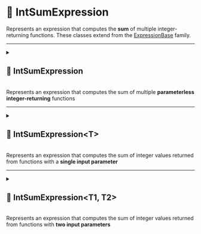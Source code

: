 # 🧩 IntSumExpression

Represents an expression that computes the **sum** of multiple integer-returning functions. These classes extend from
the [ExpressionBase](ExpressionBase.md) family.

---

<details>
 <summary>
 <h2>🧩 IntSumExpression</h2>
 <br> Represents an expression that computes the sum of multiple <b>parameterless integer-returning</b> functions
 </summary>

<br>

```csharp
public class IntSumExpression : ExpressionBase<int>
```

---

### 🏗️ Constructors

#### `IntSumExpression(int)`

```csharp
public IntSumExpression(int capacity)
```

- **Description:** Initializes a new empty instance of the `IntSumExpression` class.
- **Parameter:** `capacity` — Initial capacity for the internal function list. Default is `4`.

#### `IntSumExpression(params Func<int>[])`

```csharp
public IntSumExpression(params Func<int>[] members)
```

- **Description:** Initializes the expression with an array of integer-returning functions.
- **Parameter:** `members` — Array of `Func<int>` delegates.

#### `IntSumExpression(IEnumerable<Func<int>>)`

```csharp
public IntSumExpression(IEnumerable<Func<int>> members)
```

- **Description:** Initializes the expression with a collection of integer-returning functions.
- **Parameter:** `members` — Enumerable collection of `Func<int>` delegates.

---

### ⚡ Events

#### `OnStateChanged`

```csharp
public event Action OnStateChanged;
```

- **Description:** Occurs when the state of the expression changes (e.g., when functions are added, removed, or the list
  is cleared).

#### `OnItemChanged`

```csharp
public event Action<int, Func<int>> OnItemChanged;
```

- **Description:** Occurs when an existing function in the expression is replaced or modified.

#### `OnItemInserted`

```csharp
public event Action<int, Func<int>> OnItemInserted;
```

- **Description:** Occurs when a new function is inserted into the expression at a specific position.

#### `OnItemDeleted`

```csharp
public event Action<int, Func<int>> OnItemDeleted;
```

- **Description:** Occurs when a function is removed from the expression.

---

### 🔑 Properties

#### `Value`

```csharp
public int Value { get; }
```

- **Description:** Evaluates all functions and returns the sum of their results.
- **Returns:** `int` — The computed sum.
- **Note:** — If no functions are present, returns `0` by default.

#### `Count`

```csharp
public int Count { get; }
```

- **Description:** Gets the number of functions in the expression.
- **Returns:** `int` — The number of function members.

#### `IsReadOnly`

```csharp
public bool IsReadOnly { get; }
```

- **Description:** Indicates whether the list of functions can be modified.
- **Returns:** `false`.

---

### 🏷️ Indexers

#### `[int index]`

```csharp
public Func<int> this[int index] { get; set; }
```

- **Description:** Indexer to access a function at a specific position.
- **Parameter:** `index` — The position of the function.
- **Returns:** `Func<int>` — The function at the given index.

---

### 🏹 Methods

#### `Invoke()`

```csharp
public int Invoke()
```

- **Description:** Evaluates all function members of the expression and returns their sum.
- **Returns:** `int` — The computed sum.
- **Note:** Returns `0` if no functions are present.

#### `Add(Func<int>)`

```csharp
public void Add(Func<int> item)
```

- **Description:** Adds a function to the expression.
- **Parameter:** `item` — The function to add.

#### `AddRange(IEnumerable<Func<int>>)`

```csharp
public void AddRange(IEnumerable<Func<int>> items)
```

- **Description:** Adds multiple functions to the expression at once.
- **Parameter:** `items` — An enumerable collection of `Func<int>` delegates to add.
- **Throws:** `ArgumentNullException` if `items` is `null`.

#### `Clear()`

```csharp
public void Clear()
```

- **Description:** Removes all functions from the expression.

#### `Contains(Func<int>)`

```csharp
public bool Contains(Func<int> item)
```

- **Description:** Checks if the specified function exists in the expression.
- **Parameter:** `item` — The function to check.
- **Returns:** `bool` — `true` if the function exists, otherwise `false`.

#### `CopyTo(Func<int>[], int)`

```csharp
public void CopyTo(Func<int>[] array, int arrayIndex)
```

- **Description:** Copies all functions in the expression to the specified array starting at the given index.
- **Parameters:**
- `array` — The destination array.
- `arrayIndex` — The starting index in the array.

#### `IndexOf(Func<int>)`

```csharp
public int IndexOf(Func<int> item)
```

- **Description:** Returns the index of the specified function in the expression.
- **Parameter:** `item` — The function to locate.
- **Returns:** `int` — The index of the function, or `-1` if not found.

#### `Insert(int, Func<int>)`

```csharp
public void Insert(int index, Func<int> item)
```

- **Description:** Inserts a function at the specified index.
- **Parameters:**
- `index` — The position at which to insert.
- `item` — The function to insert.

#### `Remove(Func<int>)`

```csharp
public bool Remove(Func<int> item)
```

- **Description:** Removes the specified function from the expression.
- **Parameter:** `item` — The function to remove.
- **Returns:** `bool` — `true` if removed successfully, otherwise `false`.

#### `RemoveAt(int)`

```csharp
public void RemoveAt(int index)
```

- **Description:** Removes the function at the specified index.
- **Parameter:** `index` — The position of the function to remove.

#### `GetEnumerator()`

```csharp
public IEnumerator<Func<int>> GetEnumerator()
```

- **Description:** Returns an enumerator for iterating over all function members in the expression.
- **Returns:** `IEnumerator<Func<int>>` — Enumerator over the functions.

#### `Dispose()`

```csharp
public void Dispose()
```

- **Description:** Releases all resources used by the expression and clears its content.  
  Also unsubscribes all event handlers.
- **Effects:**
    - Clears the function list.
    - Sets `OnItemChanged`, `OnItemInserted`, `OnItemDeleted`, and `OnStateChanged` to `null`.

---

### 🗂 Example Usage

```csharp
var expression = new IntSumExpression(
    () => 2,
    () => 3,
    () => 4
);
int result = expression.Invoke(); // 9
```

</details>

---

<details>
 <summary>
 <h2>🧩 IntSumExpression&lt;T&gt;</h2>
 <br> Represents an expression that computes the sum of integer values returned from functions with a <b>single input parameter</b>
 </summary>

<br>

```csharp
public class IntSumExpression<T> : ExpressionBase<T, int>
```

- **Type Parameter:** `T` — The input parameter type of the functions.

---

### 🏗️ Constructors

#### `IntSumExpression(int)`

```csharp
public IntSumExpression(int capacity)
```

- **Description:** Initializes a new empty instance of the `IntSumExpression<T>` class.
- **Parameter:** `capacity` — Initial capacity for the internal function list. Default is `4`.

#### `IntSumExpression(Func<T, int>[])`

```csharp
public IntSumExpression(params Func<T, int>[] members)
```

- **Description:** Initializes the expression with an array of functions that take a `T` and return an integer.
- **Parameter:** `members` — Array of `Func<T, int>` delegates.

#### `IntSumExpression(IEnumerable<Func<T, int>>)`

```csharp
public IntSumExpression(IEnumerable<Func<T, int>> members)
```

- **Description:** Initializes the expression with a collection of functions that take a `T` and return an integer.
- **Parameter:** `members` — Enumerable collection of `Func<T, int>` delegates.

---

### ⚡ Events

#### `OnStateChanged`

```csharp
public event Action OnStateChanged;
```

- **Description:** Occurs when the state of the expression changes (e.g., when functions are added, removed, or the list
  is cleared).

#### `OnItemChanged`

```csharp
public event Action<int, Func<T, int>> OnItemChanged;
```

- **Description:** Occurs when an existing function in the expression is replaced or modified.

#### `OnItemInserted`

```csharp
public event Action<int, Func<T, int>> OnItemInserted;
```

- **Description:** Occurs when a new function is inserted into the expression at a specific position.

#### `OnItemDeleted`

```csharp
public event Action<int, Func<T, int>> OnItemDeleted;
```

- **Description:** Occurs when a function is removed from the expression.

---

### 🔑 Properties

#### `Count`

```csharp
public int Count { get; }
```

- **Description:** Gets the number of functions in the expression.
- **Returns:** `int` — The number of function members.

#### `IsReadOnly`

```csharp
public bool IsReadOnly { get; }
```

- **Description:** Indicates whether the list of functions can be modified.
- **Returns:** `false`.

---

### 🏷️ Indexers

#### `[int index]`

```csharp
public Func<T, int> this[int index] { get; set; }
```

- **Description:** Indexer to access a function at a specific position.
- **Parameter:** `index` — The position of the function.
- **Returns:** `Func<T, int>` — The function at the given index.

---

### 🏹 Methods

#### `Invoke(T)`

```csharp
public int Invoke(T arg)
```

- **Description:** Evaluates all function members of the expression with the provided argument and returns their sum.
- **Parameter:** `arg` — The input argument of type T.
- **Returns:** `int` — The computed sum.
- **Note:** Returns `0` if no functions are present.

#### `Add(Func<T, int>)`

```csharp
public void Add(Func<T, int> item)
```

- **Description:** Adds a function to the expression.
- **Parameter:** `item` — The function to add.

#### `AddRange(IEnumerable<Func<T, int>>)`

```csharp
public void AddRange(IEnumerable<Func<T, int>> items)
```

- **Description:** Adds multiple functions to the expression at once.
- **Parameter:** `items` — An enumerable collection of `Func<T, int>` delegates to add.
- **Throws:** `ArgumentNullException` if `items` is `null`.

#### `Clear()`

```csharp
public void Clear()
```

- **Description:** Removes all functions from the expression.

#### `Contains(Func<T, int>)`

```csharp
public bool Contains(Func<T, int> item)
```

- **Description:** Checks if the specified function exists in the expression.
- **Parameter:** `item` — The function to check.
- **Returns:** `bool` — `true` if the function exists, otherwise `false`.

#### `CopyTo(Func<T, int>[], int)`

```csharp
public void CopyTo(Func<T, int>[] array, int arrayIndex)
```

- **Description:** Copies all functions in the expression to the specified array starting at the given index.
- **Parameters:**
    - `array` — The destination array.
    - `arrayIndex` — The starting index in the array.

#### `IndexOf(Func<T, int>)`

```csharp
public int IndexOf(Func<T, int> item)
```

- **Description:** Returns the index of the specified function in the expression.
- **Parameter:** `item` — The function to locate.
- **Returns:** `int` — The index of the function, or `-1` if not found.

#### `Insert(int, Func<T, int>)`

```csharp
public void Insert(int index, Func<T, int> item)
```

- **Description:** Inserts a function at the specified index.
- **Parameters:**
    - `index` — The position at which to insert.
    - `item` — The function to insert.

#### `Remove(Func<T, int>)`

```csharp
public bool Remove(Func<T, int> item)
```

- **Description:** Removes the specified function from the expression.
- **Parameter:** `item` — The function to remove.
- **Returns:** `bool` — `true` if removed successfully, otherwise `false`.

#### `RemoveAt(int)`

```csharp
public void RemoveAt(int index)
```

- **Description:** Removes the function at the specified index.
- **Parameter:** `index` — The position of the function to remove.

#### `GetEnumerator()`

```csharp
public IEnumerator<Func<T, int>> GetEnumerator()
```

- **Description:** Returns an enumerator for iterating over all function members in the expression.
- **Returns:** `IEnumerator<Func<T, int>>` — Enumerator over the functions.

#### `Dispose()`

```csharp
public void Dispose()
```

- **Description:** Releases all resources used by the expression and clears its content.  
  Also unsubscribes all event handlers.
- **Effects:**
    - Clears the function list.
    - Sets `OnItemChanged`, `OnItemInserted`, `OnItemDeleted`, and `OnStateChanged` to `null`.

---

### 🗂 Example Usage

```csharp
var expression = new IntSumExpression<int>(
    x => x,
    x => x + 1
);
int result = expression.Invoke(3); // 3 + (3 + 1) = 7
```

</details>

---

<details>
 <summary>
 <h2>🧩 IntSumExpression&lt;T1, T2&gt;</h2>
 <br> Represents an expression that computes the sum of integer values returned from functions with <b>two input parameters</b>
 </summary>

<br>

```csharp
public class IntSumExpression<T1, T2> : ExpressionBase<T1, T2, int>
```

- **Type Parameters:**
- `T1` — The first input parameter type.
- `T2` — The second input parameter type.

---

### 🏗️ Constructors

#### `IntSumExpression(int)`

```csharp
public IntSumExpression(int capacity)
```

- **Description:** Initializes a new empty instance of the `IntSumExpression<T1, T2>` class.
- **Parameter:** `capacity` — Initial capacity for the internal function list. Default is `4`.

#### `IntSumExpression(Func<T1, T2, int>[])`

```csharp
public IntSumExpression(params Func<T1, T2, int>[] members)
```

- **Description:** Initializes the expression with an array of functions that take two parameters and return an integer.
- **Parameter:** `members` — Array of `Func<T1, T2, int>` delegates.

#### `IntSumExpression(IEnumerable<Func<T1, T2, int>>)`

```csharp
public IntSumExpression(IEnumerable<Func<T1, T2, int>> members)
```

- **Description:** Initializes the expression with a collection of functions that take two parameters and return an
  integer.
- **Parameter:** `members` — Enumerable collection of `Func<T1, T2, int>` delegates.

---

### ⚡ Events

#### `OnStateChanged`

```csharp
public event Action OnStateChanged;
```

- **Description:** Occurs when the state of the expression changes.

#### `OnItemChanged`

```csharp
public event Action<int, Func<T1, T2, int>> OnItemChanged;
```

- **Description:** Occurs when an existing function is replaced or modified.

#### `OnItemInserted`

```csharp
public event Action<int, Func<T1, T2, int>> OnItemInserted;
```

- **Description:** Occurs when a new function is inserted.

#### `OnItemDeleted`

```csharp
public event Action<int, Func<T1, T2, int>> OnItemDeleted;
```

- **Description:** Occurs when a function is removed.

---

### 🔑 Properties

#### `Count`

```csharp
public int Count { get; }
```

- **Description:** Gets the number of functions in the expression.
- **Returns:** `int` — Number of function members.

#### `IsReadOnly`

```csharp
public bool IsReadOnly { get; }
```

- **Description:** Indicates whether the list of functions can be modified.
- **Returns:** `false`.

---

### 🏷️ Indexers

#### `[int index]`

```csharp
public Func<T1, T2, int> this[int index] { get; set; }
```

- **Description:** Accesses a function at a specific position.
- **Parameter:** `index` — Position of the function.
- **Returns:** `Func<T1, T2, int>` — Function at the given index.

---

### 🏹 Methods

#### `Invoke(T1, T2)`

```csharp
public int Invoke(T1 arg1, T2 arg2)
```

- **Description:** Evaluates all functions with provided arguments.
- **Parameters:**
    - `arg1` — First input argument.
    - `arg2` — Second input argument.
- **Returns:** `int` — Computed sum.
- **Note:** -Returns `0` if no functions are present.

#### `Add(Func<T1, T2, int>)`

```csharp
public void Add(Func<T1, T2, int> item)
```

- **Description:** Adds a function to the expression.
- **Parameter:** `item` — Function to add.

#### `AddRange(IEnumerable<Func<T1, T2, int>>)`

```csharp
public void AddRange(IEnumerable<Func<T1, T2, int>> items)
```

- **Description:** Adds multiple functions.
- **Parameter:** `items` — Collection of functions.
- **Throws:** `ArgumentNullException` if `items` is null.

#### `Clear()`

```csharp
public void Clear()
```

- **Description:** Removes all functions.

#### `Contains(Func<T1, T2, int>)`

```csharp
public bool Contains(Func<T1, T2, int> item)
```

- **Description:** Checks if a function exists.
- **Returns:** `bool` — True if found.

#### `CopyTo(Func<T1, T2, int>[], int)`

```csharp
public void CopyTo(Func<T1, T2, int>[] array, int arrayIndex)
```

- **Description:** Copies all functions to the specified array starting at the given index.
- **Parameters:**
    - `array` — Destination array.
    - `arrayIndex` — Starting index in the array.

#### `IndexOf(Func<T1, T2, int>)`

```csharp
public int IndexOf(Func<T1, T2, int> item)
```

- **Description:** Returns the index of the specified function.
- **Parameter:** `item` — Function to locate.
- **Returns:** `int` — Index of the function, or `-1` if not found.

#### `Insert(int, Func<T1, T2, int>)`

```csharp
public void Insert(int index, Func<T1, T2, int> item)
```

- **Description:** Inserts a function at the specified index.
- **Parameters:**
    - `index` — Position to insert.
    - `item` — Function to insert.

#### `Remove(Func<T1, T2, int>)`

```csharp
public bool Remove(Func<T1, T2, int> item)
```

- **Description:** Removes the specified function.
- **Parameter:** `item` — Function to remove.
- **Returns:** `bool` — True if removed successfully.

#### `RemoveAt(int)`

```csharp
public void RemoveAt(int index)
```

- **Description:** Removes the function at the specified index.
- **Parameter:** `index` — Position of the function to remove.

#### `GetEnumerator()`

```csharp
public IEnumerator<Func<T1, T2, int>> GetEnumerator()
```

- **Description:** Returns an enumerator for iterating over functions.
- **Returns:** `IEnumerator<Func<T1, T2, int>>` — Enumerator over functions.

#### `Dispose()`

```csharp
public void Dispose()
```

- **Description:** Releases resources and clears content.
- **Effects:**
    - Clears the function list.
    - Sets event handlers to null.

---

### 🗂 Example Usage

```csharp
var expression = new IntSumExpression<int, int>(
    (a, b) => a,
    (a, b) => b,
    (a, b) => a + b
);
int result = expression.Invoke(2, 3); // 2 + 3 + (2 + 3) = 10
```

</details>